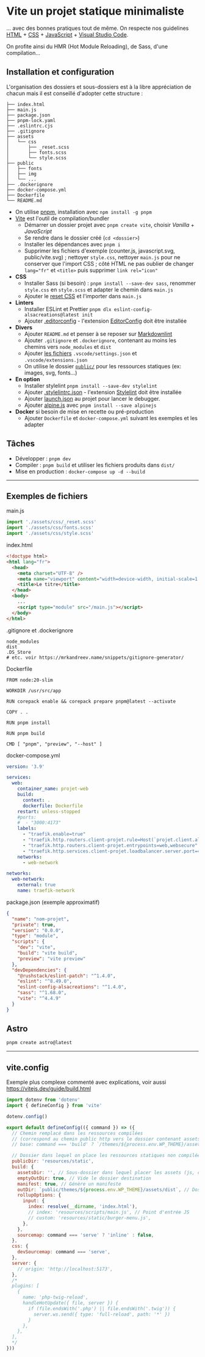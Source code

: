 # Vite un projet statique minimaliste

... avec des bonnes pratiques tout de même. On respecte nos guidelines [HTML](../guidelines/html.md) + [CSS](../guidelines/css.md) + [JavaScript](../guidelines/javascript.md) + [Visual Studio Code](../resources/vscode.md).

On profite ainsi du HMR (Hot Module Reloading), de Sass, d'une compilation...

## Installation et configuration

L'organisation des dossiers et sous-dossiers est à la libre appréciation de chacun mais il est conseillé d'adopter cette structure :

```text
├── index.html
├── main.js
├── package.json
├── pnpm-lock.yaml
├── .eslintrc.cjs
├── .gitignore
├── assets
│   └── css
│       ├── _reset.scss
│       ├── fonts.scss
│       └── style.scss
├── public
│   ├── fonts
│   ├── img
│   └── ...
├── .dockerignore
├── docker-compose.yml
├── Dockerfile
└── README.md
```

- On utilise [pnpm](https://pnpm.io/fr/installation), installation avec `npm install -g pnpm`
- [Vite](https://vitejs.dev/guide/) est l'outil de compilation/bundler
  - Démarrer un dossier projet avec `pnpm create vite`, choisir _Vanilla_ + _JavaScript_
  - Se rendre dans le dossier créé (`cd <dossier>`)
  - Installer les dépendances avec `pnpm i`
  - Supprimer les fichiers d'exemple (counter.js, javascript.svg, public/vite.svg) ; nettoyer `style.css`, nettoyer `main.js` pour ne conserver que l'import CSS ; côté HTML ne pas oublier de changer `lang="fr"` et `<title>` puis supprimer `link rel="icon"`
- **CSS**
  - Installer Sass (si besoin) : `pnpm install --save-dev sass`, renommer `style.css` en `style.scss` et adapter le chemin dans `main.js`
  - Ajouter le [reset CSS](https://github.com/alsacreations/bretzel/blob/main/public/bretzel-reset.css) et l'importer dans `main.js`
- **Linters**
  - Installer ESLint et Prettier `pnpm dlx eslint-config-alsacreations@latest init`
  - Ajouter [.editorconfig](../configs/.editorconfig) - l'extension [EditorConfig](https://marketplace.visualstudio.com/items?itemName=EditorConfig.EditorConfig) doit être installée
- **Divers**
  - Ajouter `README.md` et penser à se reposer sur [Markdownlint](https://marketplace.visualstudio.com/items?itemName=DavidAnson.vscode-markdownlint)
  - Ajouter `.gitignore` et  `.dockerignore`, contenant au moins les chemins vers `node_modules` et `dist`
  - Ajouter [les fichiers](../configs/.vscode) `.vscode/settings.json` et `.vscode/extensions.json`
  - On utilise le dossier [`public/`](https://vitejs.dev/guide/assets.html#the-public-directory) pour les ressources statiques (ex: images, svg, fonts...)
- **En option**
  - Installer stylelint `pnpm install --save-dev stylelint`
  - Ajouter [.stylelintrc.json](../configs/.stylelintrc.json) - l'extension [Stylelint](https://marketplace.visualstudio.com/items?itemName=stylelint.vscode-stylelint) doit être installée
  - Ajouter [launch.json](https://code.visualstudio.com/docs/editor/debugging#_launch-configurations) au projet pour lancer le debugger.
  - Ajouter [alpine.js](https://alpinejs.dev/essentials/installation) avec `pnpm install --save alpinejs`
- **Docker** si besoin de mise en recette ou pré-production
  - Ajouter `Dockerfile` et `docker-compose.yml` suivant les exemples et les adapter

## Tâches

- Développer : `pnpm dev`
- Compiler : `pnpm build` et utiliser les fichiers produits dans `dist/`
- Mise en production : `docker-compose up -d --build`

---

## Exemples de fichiers

main.js

```js
import './assets/css/_reset.scss'
import './assets/css/fonts.scss'
import './assets/css/style.scss'
```

index.html

```html
<!doctype html>
<html lang="fr">
  <head>
    <meta charset="UTF-8" />
    <meta name="viewport" content="width=device-width, initial-scale=1.0" />
    <title>Le titre</title>
  </head>
  <body>
    ...
    <script type="module" src="/main.js"></script>
  </body>
</html>
```

.gitignore et .dockerignore

```text
node_modules
dist
.DS_Store
# etc. voir https://mrkandreev.name/snippets/gitignore-generator/
```

Dockerfile

```text
FROM node:20-slim

WORKDIR /usr/src/app

RUN corepack enable && corepack prepare pnpm@latest --activate

COPY . .

RUN pnpm install

RUN pnpm build

CMD [ "pnpm", "preview", "--host" ]
```

docker-compose.yml

```yaml
version: '3.9'

services:
  web:
    container_name: projet-web
    build:
      context: .
      dockerfile: Dockerfile
    restart: unless-stopped
    #ports:
    #  - "3000:4173"
    labels:
      - "traefik.enable=true"
      - "traefik.http.routers.client-projet.rule=Host(`projet.client.alsacreations.net`)"
      - "traefik.http.routers.client-projet.entrypoints=web,websecure" # ou juste web (sans https)
      - "traefik.http.services.client-projet.loadbalancer.server.port=4173" # Port interne différent de 80
    networks:
      - web-network

networks:
  web-network:
    external: true
    name: traefik-network
```

package.json (exemple approximatif)

```json
{
  "name": "nom-projet",
  "private": true,
  "version": "0.0.0",
  "type": "module",
  "scripts": {
    "dev": "vite",
    "build": "vite build",
    "preview": "vite preview"
  },
  "devDependencies": {
    "@rushstack/eslint-patch": "^1.4.0",
    "eslint": "^8.49.0",
    "eslint-config-alsacreations": "^1.4.0",
    "sass": "^1.68.0",
    "vite": "^4.4.9"
  }
}
```

## Astro

```sh
pnpm create astro@latest
```

---

## vite.config

Exemple plus complexe commenté avec explications, voir aussi <https://vitejs.dev/guide/build.html>

```js
import dotenv from 'dotenv'
import { defineConfig } from 'vite'

dotenv.config()

export default defineConfig(({ command }) => ({
  // Chemin remplacé dans les ressources compilées
  // (correspond au chemin public http vers le dossier contenant assetsDir)
  // base: command === 'build' ? `/themes/${process.env.WP_THEME}/assets/` : '/',

  // Dossier dans lequel on place les ressources statiques non compilées, qui seront copiées vers outDir
  publicDir: 'resources/static',
  build: {
    assetsDir: '', // Sous-dossier dans lequel placer les assets (js, css) générés par Vite
    emptyOutDir: true, // Vide le dossier destination
    manifest: true, // Génère un manifeste
    outDir: `public/themes/${process.env.WP_THEME}/assets/dist`, // Dossier destination
    rollupOptions: {
      input: {
        index: resolve(__dirname, 'index.html'),
        // index: 'resources/scripts/main.js', // Point d'entrée JS
        // custom: 'resources/static/burger-menu.js',
      },
    },
    sourcemap: command === 'serve' ? 'inline' : false,
  },
  css: {
    devSourcemap: command === 'serve',
  },
  server: {
    // origin: 'http://localhost:5173',
  },
  /*
  plugins: [
    {
      name: 'php-twig-reload',
      handleHotUpdate({ file, server }) {
        if (file.endsWith('.php') || file.endsWith('.twig')) {
          server.ws.send({ type: 'full-reload', path: '*' })
        }
      },
    },
  ],
  */
}))
```
